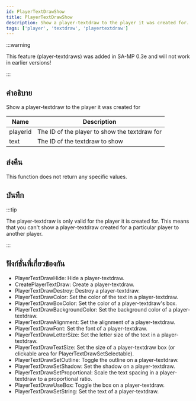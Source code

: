 ```yaml
---
id: PlayerTextDrawShow
title: PlayerTextDrawShow
description: Show a player-textdraw to the player it was created for.
tags: ['player', 'textdraw', 'playertextdraw']
---
```


:::warning

This feature (player-textdraws) was added in SA-MP 0.3e and will not work in earlier versions!

:::

## คำอธิบาย

Show a player-textdraw to the player it was created for


| Name | Description |
|------|-------------|
|playerid | The ID of the player to show the textdraw for|
|text | The ID of the textdraw to show|


## ส่งคืน

This function does not return any specific values.


## บันทึก

:::tip

The player-textdraw is only valid for the player it is created for. This means that you can't show a player-textdraw created for a particular player to another player.

:::


## ฟังก์ชั่นที่เกี่ยวข้องกัน


-  PlayerTextDrawHide: Hide a player-textdraw.
-  CreatePlayerTextDraw: Create a player-textdraw.
-  PlayerTextDrawDestroy: Destroy a player-textdraw.
-  PlayerTextDrawColor: Set the color of the text in a player-textdraw.
-  PlayerTextDrawBoxColor: Set the color of a player-textdraw's box.
-  PlayerTextDrawBackgroundColor: Set the background color of a player-textdraw.
-  PlayerTextDrawAlignment: Set the alignment of a player-textdraw.
-  PlayerTextDrawFont: Set the font of a player-textdraw.
-  PlayerTextDrawLetterSize: Set the letter size of the text in a player-textdraw.
-  PlayerTextDrawTextSize: Set the size of a player-textdraw box (or clickable area for PlayerTextDrawSetSelectable).
-  PlayerTextDrawSetOutline: Toggle the outline on a player-textdraw.
-  PlayerTextDrawSetShadow: Set the shadow on a player-textdraw.
-  PlayerTextDrawSetProportional: Scale the text spacing in a player-textdraw to a proportional ratio.
-  PlayerTextDrawUseBox: Toggle the box on a player-textdraw.
-  PlayerTextDrawSetString: Set the text of a player-textdraw.